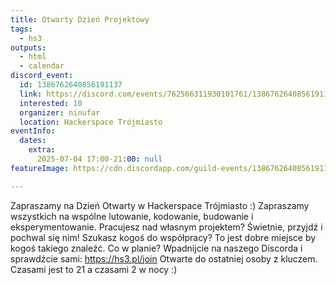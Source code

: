 ```yaml
---
title: Otwarty Dzień Projektowy
tags:
  - hs3
outputs:
  - html
  - calendar
discord_event:
  id: 1386762640856191137
  link: https://discord.com/events/762566311930101761/1386762640856191137
  interested: 10
  organizer: ninufar
  location: Hackerspace Trójmiasto
eventInfo:
  dates:
    extra:
      2025-07-04 17:00-21:00: null
featureImage: https://cdn.discordapp.com/guild-events/1386762640856191137/0b0cd5cd0a9222cffe05335aca6a9d32.png?size=1024

---
```


Zapraszamy na Dzień Otwarty w Hackerspace Trójmiasto :) Zapraszamy wszystkich na wspólne lutowanie, kodowanie, budowanie i eksperymentowanie. Pracujesz nad własnym projektem? Świetnie, przyjdź i pochwal się nim! Szukasz kogoś do współpracy? To jest dobre miejsce by kogoś takiego znaleźć. Co w planie? Wpadnijcie na naszego Discorda i sprawdźcie sami: https://hs3.pl/join Otwarte do ostatniej osoby z kluczem. Czasami jest to 21 a czasami 2 w nocy :)
